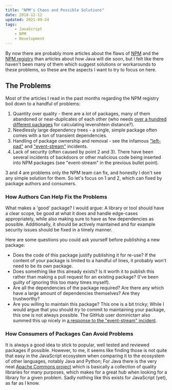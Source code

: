```yaml
---
title: "NPM's Chaos and Possible Solutions"
date: 2018-12-12
updated: 2021-09-24
tags:
    - JavaScript
    - NPM
    - Development
---
```


By now there are probably more articles about the flaws of [NPM](https://github.com/npm/cli) and the [NPM registry](https://www.npmjs.com/) than articles about how Java will die soon, but I felt like there haven't been many of them which suggest solutions or workarounds to these problems, so these are the aspects I want to try to focus on here.

<!-- more -->

## The Problems

Most of the articles I read in the past months regarding the NPM registry boil down to a handful of problems:

1.  Quantity over quality - there are a _lot_ of packages, many of them abandoned or near-duplicates of each other (who needs [over a hundred different packages](https://www.npmjs.com/search?q=levenshtein) for calculating levenshtein distance?).
2.  Needlessly large dependency trees - a single, simple package often comes with a ton of transient dependencies.
3.  Handling of package ownership and removal - see the infamous ["left-pad"](https://github.com/stevemao/left-pad/issues/4) and ["event-stream"](https://github.com/dominictarr/event-stream/issues/116) incidents.
4.  Lack of security (often caused by point 2 and 3). There have been several incidents of backdoors or other malicious code being inserted into NPM packages (see "event-stream" in the previous bullet point).

3 and 4 are problems only the NPM team can fix, and honestly I don't see any simple solution for them. So let's focus on 1 and 2, which can fixed by package authors and consumers.

### How Authors Can Help Fix the Problems

What makes a 'good' package? I would argue: A library or tool should have a clear scope, be good at what it does and handle edge-cases appropriately, while also making sure to have as few dependencies as possible. Additionally, it should be actively maintained and for example security issues should be fixed in a timely manner.

Here are some questions you could ask yourself before publishing a new package:

-   Does the code of this package justify publishing it for re-use? If the content of your package is limited to a handful of lines, it probably won't need to be its own package.
-   Does something like this already exists? Is it worth it to publish this rather than making a pull request for an existing package? (I've been guilty of ignoring this too many times myself).
-   Are all the dependencies of the package required? Are there any which have a large amount of dependencies themselves? Are they trustworthy?
-   Are you willing to maintain this package? This one is a bit tricky; While I would argue that you should _try_ to commit to maintaining your package, this one is not always possible. The GitHub user dominictarr also summed this up nicely in [a response to the "event-stream" incident](https://gist.github.com/dominictarr/9fd9c1024c94592bc7268d36b8d83b3a).

### How Consumers of Packages Can Avoid Problems

It is always a good idea to stick to popular, well tested and reviewed packages if possible. However, to me, it seems like finding those is not quite that easy in the JavaScript ecosystem when comparing it to the ecosystem of other languages, notably Java and Python; For Java there is the very neat [Apache Commons project](https://commons.apache.org/) which is basically a collection of quality libraries for many purposes, which makes for a great hub when looking for a library for a given problem. Sadly nothing like this exists for JavaScript (yet), as far as I know.
